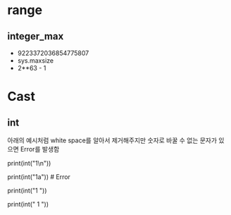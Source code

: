 # range
## integer_max
- 9223372036854775807
- sys.maxsize
- 2**63 - 1
# Cast
## int 

아래의 예시처럼 white space를 알아서 제거해주지만 숫자로 바꿀 수 없는 문자가 있으면 Error를 발생함

print(int("1\n"))

print(int("1a")) # Error

print(int("1 "))

print(int("      1   "))